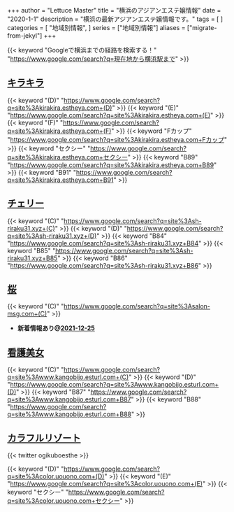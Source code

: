 +++
author = "Lettuce Master"
title = "横浜のアジアンエステ嬢情報"
date = "2020-1-1"
description = "横浜の最新アジアンエステ嬢情報です。"
tags = [
]
categories = [
    "地域別情報",
]
series = ["地域別情報"]
aliases = ["migrate-from-jekyl"]
+++

{{< keyword "Googleで横浜までの経路を検索する！" "https://www.google.com/search?q=現在地から横浜駅まで" >}}

## [キラキラ](http://kirakira.estheya.com/)
{{< keyword "(D)" "https://www.google.com/search?q=site%3Akirakira.estheya.com+(D)" >}} {{< keyword "(E)" "https://www.google.com/search?q=site%3Akirakira.estheya.com+(E)" >}} {{< keyword "(F)" "https://www.google.com/search?q=site%3Akirakira.estheya.com+(F)" >}} {{< keyword "Fカップ" "https://www.google.com/search?q=site%3Akirakira.estheya.com+Fカップ" >}} {{< keyword "セクシー" "https://www.google.com/search?q=site%3Akirakira.estheya.com+セクシー" >}} {{< keyword "B89" "https://www.google.com/search?q=site%3Akirakira.estheya.com+B89" >}} {{< keyword "B91" "https://www.google.com/search?q=site%3Akirakira.estheya.com+B91" >}} 

## [チェリー](http://sh-riraku31.xyz/)
{{< keyword "(C)" "https://www.google.com/search?q=site%3Ash-riraku31.xyz+(C)" >}} {{< keyword "(D)" "https://www.google.com/search?q=site%3Ash-riraku31.xyz+(D)" >}} {{< keyword "B84" "https://www.google.com/search?q=site%3Ash-riraku31.xyz+B84" >}} {{< keyword "B85" "https://www.google.com/search?q=site%3Ash-riraku31.xyz+B85" >}} {{< keyword "B86" "https://www.google.com/search?q=site%3Ash-riraku31.xyz+B86" >}} 

## [桜](http://salon-msg.com/)
{{< keyword "(C)" "https://www.google.com/search?q=site%3Asalon-msg.com+(C)" >}} 

- **新着情報あり@[2021-12-25](/post/2021-12-25)**
## [看護美女](http://www.kangobijo.esturl.com/)
{{< keyword "(C)" "https://www.google.com/search?q=site%3Awww.kangobijo.esturl.com+(C)" >}} {{< keyword "(D)" "https://www.google.com/search?q=site%3Awww.kangobijo.esturl.com+(D)" >}} {{< keyword "B87" "https://www.google.com/search?q=site%3Awww.kangobijo.esturl.com+B87" >}} {{< keyword "B88" "https://www.google.com/search?q=site%3Awww.kangobijo.esturl.com+B88" >}} 

## [カラフルリゾート](https://color.uouono.com/)


{{< twitter ogikuboesthe >}}

{{< keyword "(D)" "https://www.google.com/search?q=site%3Acolor.uouono.com+(D)" >}} {{< keyword "(E)" "https://www.google.com/search?q=site%3Acolor.uouono.com+(E)" >}} {{< keyword "セクシー" "https://www.google.com/search?q=site%3Acolor.uouono.com+セクシー" >}} 

